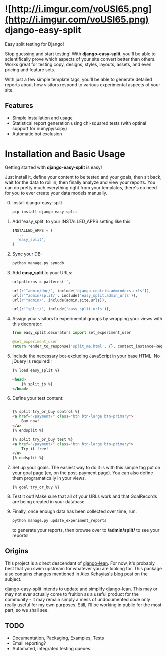 ![http://i.imgur.com/voUSI65.png](http://i.imgur.com/voUSI65.png)
django-easy-split
=================

Easy split testing for Django!

Stop guessing and start testing! With **django-easy-split**, you'll be able to scientifically prove which aspects of
your site convert better than others. Works great for testing copy, designs, styles, layouts, assets, and even pricing and feature sets.

With just a few simple template tags, you'll be able to generate detailed reports about how visitors respond to various
experimental aspects of your site.

## Features

* Simple installation and usage
* Statistical report generation using chi-squared tests (with optinal support for numypy/scipy)
* Automatic bot exclusion

# Installation and Basic Usage

Getting started with **django-easy-split** is easy!

Just install it, define your content to be tested and your goals,
then sit back, wait for the data to roll in, then finally analyze and view your reports. You can do pretty much
everything right from your templates, there's no need for you to ever create your data models manually.

0. Install django-easy-split

    ```python
    pip install django-easy-split
    ```

1. Add 'easy_split' to your INSTALLED_APPS setting like this:

    ```python
    INSTALLED_APPS = (
      ...
      'easy_split',
    )
    ```

2. Sync your DB:

    ```python
    python manage.py syncdb
    ```

3. Add **easy_split** to your URLs:

    ```python
    urlpatterns = patterns('',

    url(r'^admin/doc/', include('django.contrib.admindocs.urls')),
    url(r'^admin/split/', include('easy_split.admin_urls')),
    url(r'^admin/', include(admin.site.urls)),

    url(r'^split/', include('easy_split.urls')),
    ```

4. Assign your visitors to experimental groups by wrapping your views with this decorator:

    ```python
    from easy_split.decorators import set_experiment_user

    @set_experiment_user
    return render_to_response('split_me.html', {}, context_instance=RequestContext(request))
    ```

5. Include the necessary bot-excluding JavaScript in your base HTML. No jQuery is required!:

    ```html
    {% load easy_split %}

    <head>
        {% split_js %}
    </head>
    ```

6. Define your test content:

    ```html

    {% split try_or_buy control %}
    <a href="/payment/" class="btn btn-large btn-primary">
        Buy now!
    </a>
    {% endsplit %}

    {% split try_or_buy test %}
    <a href="/payment/" class="btn btn-large btn-primary">
        Try it free!
    </a>
    {% endsplit %}

    ```

7. Set up your goals. The easiest way to do it is with this simple tag put on your goal page (ex, on the post-payment page). You can also define them programatically in your views.

    ```html
    {% goal try_or_buy %}
    ```

8. Test it out! Make sure that all of your URLs work and that GoalRecords are being created in your database.

9. Finally, once enough data has been collected over time, run:

    ```python
    python manage.py update_experiment_reports
    ```

    to generate your reports, then browse over to **/admin/split/** to see your reports!


## Origins

This project is a direct descendant of [django-lean](https://github.com/e-loue/django-lean/). For now, it's probably
best that you swim upstream for whatever you are looking for. This package also contains changes mentioned in [Alex
Kehayias's blog post](http://alexkehayias.tumblr.com/post/15951774761/ab-split-testing-django) on the subject.

django-easy-split intends to update and simplify django-lean. This may or may not ever actually come to fruition as a
useful product for the community - it may remain simply a mess of undocumented code only really useful for my own
purposes. Still, I'll be working in public for the most part, so we shall see.

## TODO

* Documentation, Packaging, Examples, Tests
* Email reporting?
* Automated, integrated testing queues.

